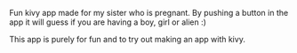 Fun kivy app made for my sister who is pregnant. By pushing a button in the app it will guess if you are having a boy, girl or alien :)

This app is purely for fun and to try out making an app with kivy.
